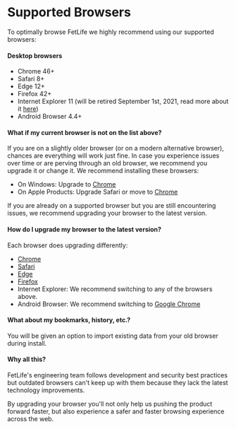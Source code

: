 # Supported Browsers

To optimally browse FetLife we highly recommend using our supported browsers:

#### Desktop browsers

* Chrome 46+
* Safari 8+
* Edge 12+
* Firefox 42+
* Internet Explorer 11 (will be retired September 1st, 2021, read more about it [here](https://fetlife.com/groups/311/posts/17409706))
* Android Browser 4.4+

#### What if my current browser is not on the list above?

If you are on a slightly older browser (or on a modern alternative browser), chances are everything will work just fine. In case you experience issues over time or are perving through an old browser, we recommend you upgrade it or change it. We recommend installing these browsers:

- On Windows: Upgrade to [Chrome](http://www.google.com/chrome)
- On Apple Products: Upgrade Safari or move to [Chrome](http://www.google.com/chrome)

If you are already on a supported browser but you are still encountering issues, we recommend upgrading your browser to the latest version.

#### How do I upgrade my browser to the latest version?

Each browser does upgrading differently:

* [Chrome](https://support.google.com/chrome/answer/95414?co=GENIE.Platform%3DDesktop&hl=en)
* [Safari](https://support.apple.com/en-us/HT204416)
* [Edge](https://docs.microsoft.com/en-us/deployedge/microsoft-edge-sysupdate-windows-updates)
* [Firefox](https://support.mozilla.org/en-US/kb/update-firefox-latest-release)
* Internet Explorer: We recommend switching to any of the browsers above.
* Android Browser: We recommend switching to [Google Chrome](https://play.google.com/store/apps/details?id=com.android.chrome&hl=en)

#### What about my bookmarks, history, etc.?

You will be given an option to import existing data from your old browser during install.

#### Why all this?

FetLife's engineering team follows development and security best practices but outdated browsers can't keep up with them because they lack the latest technology improvements.

By upgrading your browser you'll not only help us pushing the product forward faster, but also experience a safer and faster browsing experience across the web.

